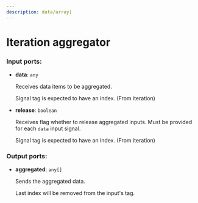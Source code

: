 ```yaml
---
description: data/array]
---
```


# Iteration aggregator

### Input ports:

* __data__: `any`

    Receives data items to be aggregated.
    
    Signal tag is expected to have an index. (From iteration)


* __release__: `boolean`

    Receives flag whether to release aggregated inputs. Must be provided for each `data` input signal.
    
    Signal tag is expected to have an index. (From iteration)

### Output ports:

* __aggregated__: `any[]`

    Sends the aggregated data.
    
    Last index will be removed from the input's tag.

